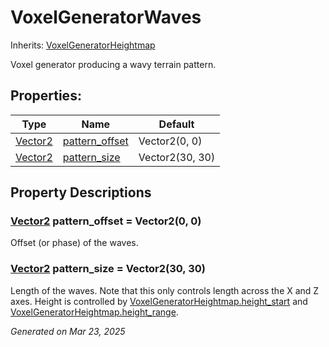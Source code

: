# VoxelGeneratorWaves

Inherits: [VoxelGeneratorHeightmap](VoxelGeneratorHeightmap.md)

Voxel generator producing a wavy terrain pattern.

## Properties: 


Type                                                                          | Name                                 | Default         
----------------------------------------------------------------------------- | ------------------------------------ | ----------------
[Vector2](https://docs.godotengine.org/en/stable/classes/class_vector2.html)  | [pattern_offset](#i_pattern_offset)  | Vector2(0, 0)   
[Vector2](https://docs.godotengine.org/en/stable/classes/class_vector2.html)  | [pattern_size](#i_pattern_size)      | Vector2(30, 30) 
<p></p>

## Property Descriptions

### [Vector2](https://docs.godotengine.org/en/stable/classes/class_vector2.html)<span id="i_pattern_offset"></span> **pattern_offset** = Vector2(0, 0)

Offset (or phase) of the waves.

### [Vector2](https://docs.godotengine.org/en/stable/classes/class_vector2.html)<span id="i_pattern_size"></span> **pattern_size** = Vector2(30, 30)

Length of the waves. Note that this only controls length across the X and Z axes. Height is controlled by [VoxelGeneratorHeightmap.height_start](VoxelGeneratorHeightmap.md#i_height_start) and [VoxelGeneratorHeightmap.height_range](VoxelGeneratorHeightmap.md#i_height_range).

_Generated on Mar 23, 2025_
